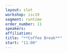```yaml
---
layout: slot
workshop: isc19
segment: runtime
order_number: 11
speakers:
affiliation:
title: "**Coffee Break**"
start: "11:00"
---
```

